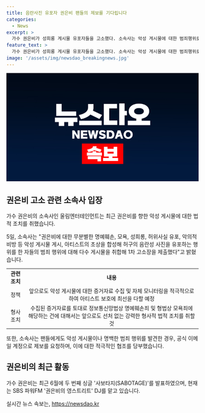 ```yaml
---
title: 음란사진 유포자 권은비 팬들의 제보를 기다립니다
categories:
  - News
excerpt: >
  가수 권은비가 성희롱 게시물 유포자들을 고소했다. 소속사는 악성 게시물에 대한 범죄행위로 고소장을 제출했으며, 경찰이 수사 중이라고 전했다. 또한, 앞으로도 강력한 법적 조치를 취할 것을 예고하며 팬들에게도 악성 게시물을 제보할 것을 요청했다. 권은비는 최근 싱글 ‘사보타지(SABOTAGE)’를 발표하고 SBS 파워FM 권은비의 영스트리트 DJ를 맡고 있다. ⓒ News1
feature_text: >
  가수 권은비가 성희롱 게시물 유포자들을 고소했다. 소속사는 악성 게시물에 대한 범죄행위로 고소장을 제출했으며, 경찰이 수사 중이라고 전했다. 또한, 앞으로도 강력한 법적 조치를 취할 것을 예고하며 팬들에게도 악성 게시물을 제보할 것을 요청했다. 권은비는 최근 싱글 ‘사보타지(SABOTAGE)’를 발표하고 SBS 파워FM 권은비의 영스트리트 DJ를 맡고 있다. ⓒ News1
image: '/assets/img/newsdao_breakingnews.jpg'
---
```


<p><img src="/assets/img/newsdao_breakingnews.jpg" alt="ontimetimes 속보" /></p>

<h2 data-ke-size="size26">권은비 고소 관련 소속사 입장</h2>

<p>가수 권은비의 소속사인 울림엔터테인먼트는 최근 권은비를 향한 악성 게시물에 대한 법적 조치를 취했습니다.</p>

<p data-ke-size="size16">5일, 소속사는 "권은비에 대한 무분별한 명예훼손, 모욕, 성희롱, 허위사실 유포, 악의적 비방 등 악성 게시물 게시, 아티스트의 초상을 합성해 허구의 음란성 사진을 유포하는 행위를 한 자들의 범죄 행위에 대해 다수 게시물을 취합해 1차 고소장을 제출했다"고 밝혔습니다.</p>

<table>
    <tr>
        <td style="text-align: center; height: 17px;"><b>관련 조치</b></td>
        <td style="text-align: center; height: 17px;"><b>내용</b></td>
    </tr>
    <tr>
        <td style="text-align: center;">정책</td>
        <td style="text-align: center;">앞으로도 악성 게시물에 대한 증거자료 수집 및 자체 모니터링을 적극적으로 하여 아티스트 보호에 최선을 다할 예정</td>
    </tr>
    <tr>
        <td style="text-align: center;">형사조치</td>
        <td style="text-align: center;">수집된 증거자료를 토대로 정보통신망법상 명예훼손죄 및 형법상 모욕죄에 해당하는 건에 대해서는 앞으로도 선처 없는 강력한 형사적 법적 조치를 취할 것</td>
    </tr>
</table>

<p data-ke-size="size16">또한, 소속사는 팬들에게도 악성 게시물이나 명백한 범죄 행위를 발견한 경우, 공식 이메일 계정으로 제보를 요청하며, 이에 대한 적극적인 협조를 당부했습니다.</p>

<h2 data-ke-size="size26">권은비의 최근 활동</h2>

<p>가수 권은비는 최근 6월에 두 번째 싱글 '사보타지(SABOTAGE)'를 발표하였으며, 현재는 SBS 파워FM '권은비의 영스트리트' DJ를 맡고 있습니다.</p>
실시간 뉴스 속보는, <a href="https://newsdao.kr" rel="dofollow">https://newsdao.kr</a>


